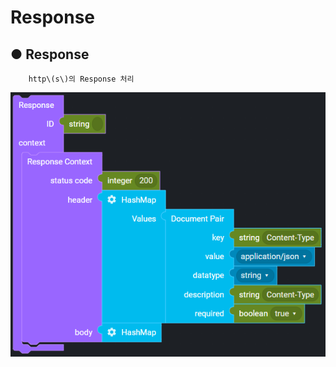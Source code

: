 # Response

## ● Response

        http\(s\)의 Response 처리

![](../../img/assets/image%20%2885%29.png)
